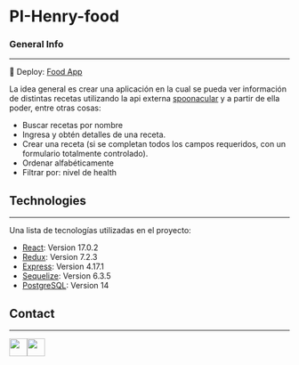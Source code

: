 # PI-Henry-food
### General Info
***
🚀 Deploy: [Food App](https://pi-henry-food-nurcord.vercel.app/)

La idea general es crear una aplicación en la cual se pueda ver información de distintas recetas utilizando la api externa [spoonacular](https://spoonacular.com/) y a partir de ella poder, entre otras cosas:

* Buscar recetas por nombre
* Ingresa y obtén detalles de una receta.
* Crear una receta (si se completan todos los campos requeridos, con un formulario totalmente controlado).
* Ordenar alfabéticamente
* Filtrar por: nivel de health

## Technologies
***
Una lista de tecnologías utilizadas en el proyecto:
* [React](https://es.reactjs.org/): Version 17.0.2
* [Redux](https://es.redux.js.org/): Version 7.2.3
* [Express](https://expressjs.com/es/): Version 4.17.1
* [Sequelize](https://sequelize.org/): Version 6.3.5
* [PostgreSQL](https://www.postgresql.org/): Version 14
## Contact
***
<p align="left"> <a href="https://github.com/NurCord" target="_blank" rel="noreferrer"><img src="https://raw.githubusercontent.com/danielcranney/readme-generator/main/public/icons/socials/github.svg" width="32" height="32" /></a><a href="https://www.linkedin.com/in/nuria-candela-cordoba-a14135224/" target="_blank" rel="noreferrer"><img src="https://raw.githubusercontent.com/danielcranney/readme-generator/main/public/icons/socials/linkedin.svg" width="32" height="32" /></a></p>
